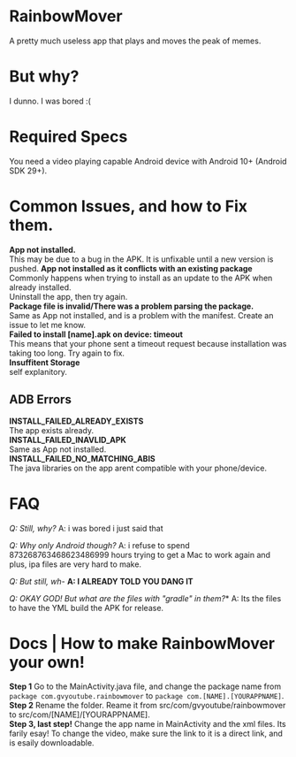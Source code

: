 # RainbowMover
A pretty much useless app that plays and moves the peak of memes.
# But why?
I dunno.
I was bored :(
# Required Specs
You need a video playing capable Android device with Android 10+ (Android SDK 29+).
# Common Issues, and how to Fix them.
**App not installed.** </br>
This may be due to a bug in the APK. It is unfixable until a new version is pushed.
**App not installed as it conflicts with an existing package** </br>
Commonly happens when trying to install as an update to the APK when already installed. </br>
Uninstall the app, then try again.</br>
**Package file is invalid/There was a problem parsing the package.** </br>
Same as App not installed, and is a problem with the manifest. Create an issue to let me know. </br>
**Failed to install [name].apk on device: timeout** </br>
This means that your phone sent a timeout request because installation was taking too long. Try again to fix.</br>
**Insuffitent Storage** </br>
self explanitory.
## ADB Errors
**INSTALL_FAILED_ALREADY_EXISTS** </br>
The app exists already.</br>
**INSTALL_FAILED_INAVLID_APK** </br>
Same as App not installed. </br>
**INSTALL_FAILED_NO_MATCHING_ABIS** </br>
The java libraries on the app arent compatible with your phone/device.</br>
# FAQ
*Q: Still, why?*
A: i was bored i just said that

*Q: Why only Android though?*
A: i refuse to spend 873268763468623486999 hours trying to get a Mac to work again and plus, ipa files are very hard to make.

*Q: But still, wh-*
**A: I ALREADY TOLD YOU DANG IT**

*Q: OKAY GOD! But what are the files with "gradle" in them?**
A: Its the files to have the YML build the APK for release.
# Docs | How to make RainbowMover your own!
**Step 1**
Go to the MainActivity.java file, and change the package name from
``package com.gvyoutube.rainbowmover``
to
``package com.[NAME].[YOURAPPNAME]``.</br>
**Step 2**
Rename the folder.
Reame it from src/com/gvyoutube/rainbowmover 
to
src/com/[NAME]/[YOURAPPNAME].</br>
**Step 3, last step!**
Change the app name in MainActivity and the xml files. Its farily esay!
To change the video, make sure the link to it is a direct link, and is esaily downloadable.
